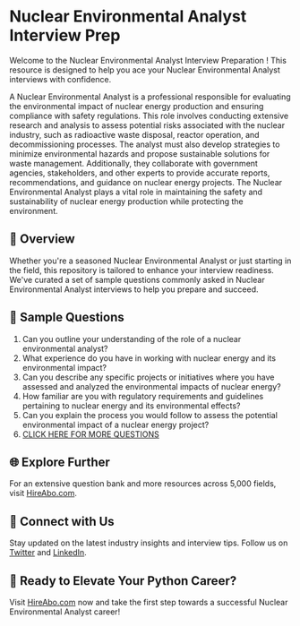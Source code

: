 # Nuclear Environmental Analyst Interview Prep

Welcome to the Nuclear Environmental Analyst Interview Preparation ! This resource is designed to help you ace your Nuclear Environmental Analyst interviews with confidence.

A Nuclear Environmental Analyst is a professional responsible for evaluating the environmental impact of nuclear energy production and ensuring compliance with safety regulations. This role involves conducting extensive research and analysis to assess potential risks associated with the nuclear industry, such as radioactive waste disposal, reactor operation, and decommissioning processes. The analyst must also develop strategies to minimize environmental hazards and propose sustainable solutions for waste management. Additionally, they collaborate with government agencies, stakeholders, and other experts to provide accurate reports, recommendations, and guidance on nuclear energy projects. The Nuclear Environmental Analyst plays a vital role in maintaining the safety and sustainability of nuclear energy production while protecting the environment.

## 🚀 Overview

Whether you're a seasoned Nuclear Environmental Analyst or just starting in the field, this repository is tailored to enhance your interview readiness. We've curated a set of sample questions commonly asked in Nuclear Environmental Analyst interviews to help you prepare and succeed.

## 📝 Sample Questions

1. Can you outline your understanding of the role of a nuclear environmental analyst?
2. What experience do you have in working with nuclear energy and its environmental impact?
3. Can you describe any specific projects or initiatives where you have assessed and analyzed the environmental impacts of nuclear energy?
4. How familiar are you with regulatory requirements and guidelines pertaining to nuclear energy and its environmental effects?
5. Can you explain the process you would follow to assess the potential environmental impact of a nuclear energy project?
6. [CLICK HERE FOR MORE QUESTIONS](https://hireabo.com/job/20_3_27/Nuclear%20Environmental%20Analyst)

## 🌐 Explore Further

For an extensive question bank and more resources across 5,000 fields, visit [HireAbo.com](https://www.hireabo.com).

## 📱 Connect with Us

Stay updated on the latest industry insights and interview tips. Follow us on [Twitter](https://twitter.com/hireabo) and [LinkedIn](https://www.linkedin.com/in/hire-abo-3609972a8/).

## 🚀 Ready to Elevate Your Python Career?

Visit [HireAbo.com](https://www.hireabo.com) now and take the first step towards a successful Nuclear Environmental Analyst career!